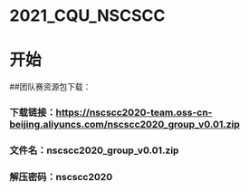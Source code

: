 # 2021_CQU_NSCSCC

# 开始

##团队赛资源包下载：
### 下载链接：https://nscscc2020-team.oss-cn-beijing.aliyuncs.com/nscscc2020_group_v0.01.zip
### 文件名：nscscc2020_group_v0.01.zip
### 解压密码：nscscc2020